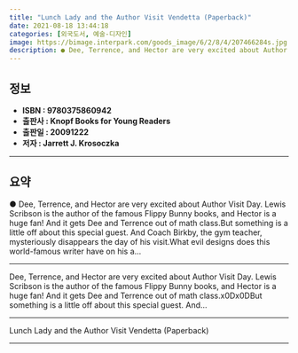 ```yaml
---
title: "Lunch Lady and the Author Visit Vendetta (Paperback)"
date: 2021-08-18 13:44:18
categories: [외국도서, 예술-디자인]
image: https://bimage.interpark.com/goods_image/6/2/8/4/207466284s.jpg
description: ● Dee, Terrence, and Hector are very excited about Author Visit Day. Lewis Scribson is the author of the famous Flippy Bunny books, and Hector is a huge fan! A
---
```


## **정보**

- **ISBN : 9780375860942**
- **출판사 : Knopf Books for Young Readers**
- **출판일 : 20091222**
- **저자 : Jarrett J. Krosoczka**

------



## **요약**

●  Dee, Terrence, and Hector are very excited about Author Visit Day. Lewis Scribson is the author of the famous Flippy Bunny books, and Hector is a huge fan! And it gets Dee and Terrence out of math class.But something is a little off about this special guest. And Coach Birkby, the gym teacher, mysteriously disappears the day of his visit.What evil designs does this world-famous writer have on his a...

------

Dee, Terrence, and Hector are very excited about Author Visit Day. Lewis Scribson is the author of the famous Flippy Bunny books, and Hector is a huge fan! And it gets Dee and Terrence out of math class.x0Dx0DBut something is a little off about this special guest. And... 

------


Lunch Lady and the Author Visit Vendetta (Paperback) 

------


